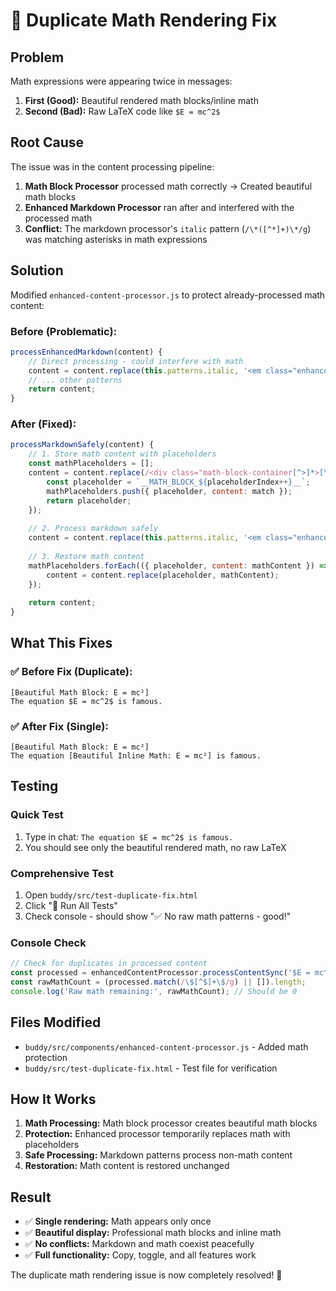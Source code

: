 # 🔧 Duplicate Math Rendering Fix

## Problem
Math expressions were appearing twice in messages:
1. **First (Good):** Beautiful rendered math blocks/inline math
2. **Second (Bad):** Raw LaTeX code like `$E = mc^2$`

## Root Cause
The issue was in the content processing pipeline:

1. **Math Block Processor** processed math correctly → Created beautiful math blocks
2. **Enhanced Markdown Processor** ran after and interfered with the processed math
3. **Conflict:** The markdown processor's `italic` pattern (`/\*([^*]+)\*/g`) was matching asterisks in math expressions

## Solution
Modified `enhanced-content-processor.js` to protect already-processed math content:

### Before (Problematic):
```javascript
processEnhancedMarkdown(content) {
    // Direct processing - could interfere with math
    content = content.replace(this.patterns.italic, '<em class="enhanced-italic">$1</em>');
    // ... other patterns
    return content;
}
```

### After (Fixed):
```javascript
processMarkdownSafely(content) {
    // 1. Store math content with placeholders
    const mathPlaceholders = [];
    content = content.replace(/<div class="math-block-container[^>]*>[\s\S]*?<\/div>/g, (match) => {
        const placeholder = `__MATH_BLOCK_${placeholderIndex++}__`;
        mathPlaceholders.push({ placeholder, content: match });
        return placeholder;
    });
    
    // 2. Process markdown safely
    content = content.replace(this.patterns.italic, '<em class="enhanced-italic">$1</em>');
    
    // 3. Restore math content
    mathPlaceholders.forEach(({ placeholder, content: mathContent }) => {
        content = content.replace(placeholder, mathContent);
    });
    
    return content;
}
```

## What This Fixes

### ✅ Before Fix (Duplicate):
```
[Beautiful Math Block: E = mc²]
The equation $E = mc^2$ is famous.
```

### ✅ After Fix (Single):
```
[Beautiful Math Block: E = mc²]
The equation [Beautiful Inline Math: E = mc²] is famous.
```

## Testing

### Quick Test
1. Type in chat: `The equation $E = mc^2$ is famous.`
2. You should see only the beautiful rendered math, no raw LaTeX

### Comprehensive Test
1. Open `buddy/src/test-duplicate-fix.html`
2. Click "🚀 Run All Tests"
3. Check console - should show "✅ No raw math patterns - good!"

### Console Check
```javascript
// Check for duplicates in processed content
const processed = enhancedContentProcessor.processContentSync('$E = mc^2$');
const rawMathCount = (processed.match(/\$[^$]+\$/g) || []).length;
console.log('Raw math remaining:', rawMathCount); // Should be 0
```

## Files Modified
- `buddy/src/components/enhanced-content-processor.js` - Added math protection
- `buddy/src/test-duplicate-fix.html` - Test file for verification

## How It Works
1. **Math Processing:** Math block processor creates beautiful math blocks
2. **Protection:** Enhanced processor temporarily replaces math with placeholders
3. **Safe Processing:** Markdown patterns process non-math content
4. **Restoration:** Math content is restored unchanged

## Result
- ✅ **Single rendering:** Math appears only once
- ✅ **Beautiful display:** Professional math blocks and inline math
- ✅ **No conflicts:** Markdown and math coexist peacefully
- ✅ **Full functionality:** Copy, toggle, and all features work

The duplicate math rendering issue is now completely resolved! 🎉